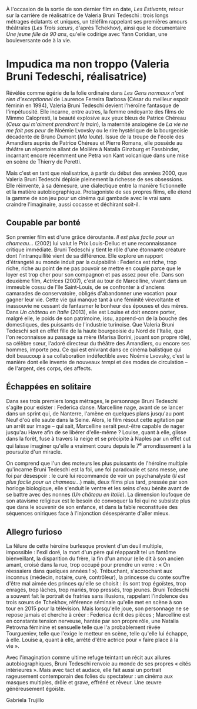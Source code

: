 À l'occasion de la sortie de son dernier film en date, *Les Estivants*, retour sur la carrière de réalisatrice de Valeria Bruni Tedeschi&nbsp;: trois longs métrages éclatants et uniques, un téléfilm rappelant ses premières amours théâtrales (*Les Trois sœurs*, d'après Tchekhov), ainsi que le documentaire *Une jeune fille de 90 ans*, qu'elle codirige avec Yann Coridian, une bouleversante ode à la vie.

# Impudica ma non troppo (Valeria Bruni Tedeschi, réalisatrice)

Révélée comme égérie de la folie ordinaire dans *Les Gens normaux n'ont rien d'exceptionnel* de Laurence Ferreira Barbosa (César du meilleur espoir féminin en 1994), Valeria Bruni Tedeschi devient l'héroïne fantasque de l'impétuosité. Elle incarne, entre autres, la femme ondoyante des films de Mimmo Calopresti, la beauté explosive aux yeux bleus de Patrice Chéreau (*Ceux qui m'aiment prendront le train*), la maternité anxiogène de *La vie ne me fait pas peur* de Noémie Lvovsky ou le rire hystérique de la bourgeoisie décadente de Bruno Dumont (*Ma loute*). Issue de la troupe de l'école des Amandiers auprès de Patrice Chéreau et Pierre Romans, elle possède au théâtre un répertoire allant de Molière à Natalia Ginzburg et Fassbinder, incarnant encore récemment une Petra von Kant volcanique dans une mise en scène de Thierry de Peretti.

Mais c'est en tant que réalisatrice, à partir du début des années 2000, que Valeria Bruni Tedeschi déploie pleinement la richesse de ses obsessions. Elle réinvente, à sa démesure, une dialectique entre la manière fictionnelle et la matière autobiographique. Protagoniste de ses propres films, elle étend la gamme de son jeu pour un cinéma qui gambade avec le vrai sans craindre l'imaginaire, aussi cocasse et déchirant soit-il.

## Coupable par bonté

Son premier film est d'une grâce déroutante. *Il est plus facile pour un chameau...* (2002) lui valut le Prix Louis-Delluc et une reconnaissance critique immédiate. Bruni Tedeschi y tient le rôle d'une étonnante créature dont l'intranquillité vient de sa différence. Elle explore un rapport d'étrangeté au monde induit par la culpabilité&nbsp;: Federica est riche, trop riche, riche au point de ne pas pouvoir se mettre en couple parce que le loyer est trop cher pour son compagnon et pas assez pour elle. Dans son deuxième film, *Actrices* (2007), c'est au tour de Marcelline, vivant dans un immeuble cossu de l'île Saint-Louis, de se confronter à d'anciens camarades de conservatoire, obligés d'abandonner une vocation pour gagner leur vie. Cette vie qui manque tant à une féminité virevoltante et inassouvie ne cessant de fantasmer le bonheur des épouses et des mères. Dans *Un château en Italie* (2013), elle est Louise et doit encore porter, malgré elle, le poids de son patrimoine, issu, apprend-on de la bouche des domestiques, des puissants de l'industrie turinoise. Que Valeria Bruni Tedeschi soit en effet fille de la haute bourgeoisie du Nord de l'Italie, que l'on reconnaisse au passage sa mère (Marisa Borini, jouant son propre rôle), sa célèbre sœur, l'adoré directeur du théâtre des Amandiers, ou encore ses hommes, importe peu. Ce qui est enivrant dans ce cinéma balistique qui doit beaucoup à sa collaboration indéfectible avec Noémie Lvovsky, c'est la manière dont elle invente de nouveaux *tempi* et des modes de circulation&nbsp;–&nbsp;de l'argent, des corps, des affects.

## Échappées en solitaire

Dans ses trois premiers longs métrages, le personnage Bruni Tedeschi s'agite pour exister&nbsp;: Federica danse. Marcelline nage, avant de se lancer dans un sprint qui, de Nanterre, l'amène en quelques plans jusqu'au pont Neuf d'où elle saute dans la Seine. Alors, le film résout cette agitation par un arrêt sur image&nbsp;–&nbsp;qui sait, Marcelline serait peut-être capable de nager jusqu'au Havre afin de se libérer d'elle-même&nbsp;? Louise, quant à elle, glisse dans la forêt, fuse à travers la neige et se précipite à Naples par un effet cut qui laisse imaginer qu'elle a vraiment couru depuis le 7<sup>e</sup> arrondissement à la poursuite d'un miracle.

On comprend que l'un des moteurs les plus puissants de l'héroïne multiple qu'incarne Bruni Tedeschi est la foi, une foi paradoxale et sans messe, une foi par désespoir&nbsp;: le curé lui recommande de voir un psychanalyste (*Il est plus facile pour un chameau...*) mais, deux films plus tard, pressée par son horloge biologique, elle s'enduit le ventre et les seins d'eau bénite avant de se battre avec des nonnes (*Un château en Italie*). La dimension loufoque de son atavisme religieux est le besoin de convoquer la foi qui ne subsiste plus que dans le souvenir de son enfance, et dans la fable reconstituée des séquences oniriques face à l'injonction désespérante d'aller mieux.

## Allegro furioso

La fêlure de cette héroïne burlesque provient d'un deuil multiple, impossible&nbsp;: l'exil doré, la mort d'un père qui réapparaît tel un fantôme bienveillant, la disparition du frère, la fin d'un amour (elle dit à son ancien amant, croisé dans la rue, trop occupé pour prendre un verre&nbsp;: «&nbsp;On réessaiera dans quelques années&nbsp;!&nbsp;»). Trébuchant, s'accrochant aux inconnus (médecin, notaire, curé, contrôleur), la princesse du conte souffre d'être mal aimée des princes qu'elle se choisit&nbsp;: ils sont trop égoïstes, trop enragés, trop lâches, trop mariés, trop pressés, trop jeunes. Bruni Tedeschi a souvent fait le portrait de fratries sans illusions, rappelant l'indolence des trois sœurs de Tchekhov, référence séminale qu'elle met en scène à son tour en 2015 pour la télévision. Mais lorsqu'elle joue, son personnage ne se repose jamais et cherche à créer&nbsp;: Federica écrit des pièces&nbsp;; Marcelline est en constante tension nerveuse, hantée par son propre rôle, une Natalia Petrovna féminine et sensuelle telle que l'a probablement rêvée Tourgueniev, telle que l'exige le metteur en scène, telle qu'elle lui échappe, à elle. Louise a, quant à elle, arrêté d'être actrice pour «&nbsp;faire place à la vie&nbsp;».

Avec l'imagination comme ultime refuge teintant un récit aux allures autobiographiques, Bruni Tedeschi renvoie au monde de ses propres «&nbsp;cités intérieures&nbsp;». Mais avec tact et audace, elle fait aussi un portrait rageusement contemporain des folies du spectateur&nbsp;: un cinéma aux masques multiples, drôle et grave, effréné et rêveur. Une œuvre généreusement égoïste.

Gabriela Trujillo